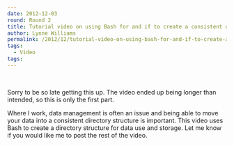 ```yaml
---
date: 2012-12-03
round: Round 2
title: Tutorial video on using Bash for and if to create a consistent directory structure for data storage
author: Lynne Williams
permalink: /2012/12/tutorial-video-on-using-bash-for-and-if-to-create-a-consistent-directory-structure-for-data-storage/
tags:
  - Video
tags:
---
```

&nbsp;

Sorry to be so late getting this up. The video ended up being longer than intended, so this is only the first part.

Where I work, data management is often an issue and being able to move your data into a consistent directory structure is important. This video uses Bash to create a directory structure for data use and storage. Let me know if you would like me to post the rest of the video.
